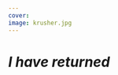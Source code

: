 ```yaml
---
cover:
image: krusher.jpg
---
```


<!-- <div class="w-3/4 overflow-x-auto>
  <div class="whitespace-nowrap">
    {{< typeit 
      tag=h2
      speed=79
      speed=17
    >}}
         A curious mind?
    {{< /typeit >}}
    </div>
  </div>
-->

# *I have returned*
